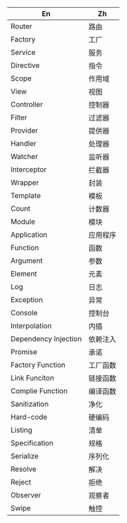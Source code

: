 En|Zh
---|---
Router|路由
Factory|工厂
Service|服务
Directive|指令
Scope|作用域
View|视图
Controller|控制器
Filter|过滤器
Provider|提供器
Handler|处理器
Watcher|监听器
Interceptor|拦截器
Wrapper|封装
Template|模板
Count|计数器
Module|模块
Application|应用程序
Function|函数
Argument|参数
Element|元素
Log|日志
Exception|异常
Console|控制台
Interpolation|内插
Dependency Injection|依赖注入
Promise|承诺
Factory Function|工厂函数
Link Funciton|链接函数
Complie Function|编译函数
Sanitization|净化
Hard-code|硬编码
Listing|清单
Specification|规格
Serialize|序列化
Resolve|解决
Reject|拒绝
Observer|观察者
Swipe|触控
